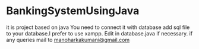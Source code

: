 # BankingSystemUsingJava
it is project based on java
You need to connect it with database add sql file to your database.I prefer to use xampp.
Edit in database.java if necessary.
if any queries mail to manoharkakumani@gmail.com
